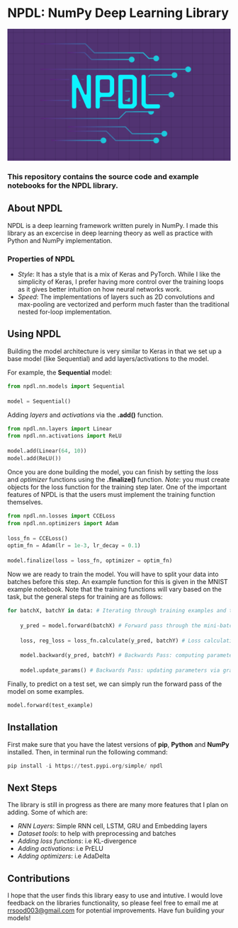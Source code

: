 # NPDL: NumPy Deep Learning Library

![image info](images/npdl_logo.png)

### This repository contains the source code and example notebooks for the NPDL library. 

## About NPDL

NPDL is a deep learning framework written purely in NumPy. I made this
library as an excercise in deep learning theory as well as practice with
Python and NumPy implementation.

### Properties of NPDL

-   *Style*: It has a style that is a mix of
    Keras and PyTorch. While I like the simplicity of Keras, I prefer
    having more control over the training loops as it gives better
    intuition on how neural networks work.
-   *Speed*: The implementations of layers such
    as 2D convolutions and max-pooling are vectorized and perform much
    faster than the traditional nested for-loop implementation.

## Using NPDL

Building the model architecture is very similar to Keras in that we set
up a base model (like Sequential) and add layers/activations to the
model.

For example, the **Sequential** model:

``` python
from npdl.nn.models import Sequential

model = Sequential()
```

Adding *layers* and *activations* via the **.add()** function.

``` python
from npdl.nn.layers import Linear
from npdl.nn.activations import ReLU

model.add(Linear(64, 10))
model.add(ReLU())
```

Once you are done building the model, you can finish by setting the
*loss* and *optimizer* functions using the **.finalize()** function.
*Note*: you must create objects for the loss function for the training step later. 
One of the important features of NPDL is that the users must implement the 
training function themselves.

``` python
from npdl.nn.losses import CCELoss
from npdl.nn.optimizers import Adam

loss_fn = CCELoss()
optim_fn = Adam(lr = 1e-3, lr_decay = 0.1)

model.finalize(loss = loss_fn, optimizer = optim_fn)
```

Now we are ready to train the model. You will have to split your data
into batches before this step. An example function for this is given in
the MNIST example notebook. Note that the training functions will vary
based on the task, but the general steps for training are as follows:

``` python
for batchX, batchY in data: # Iterating through training examples and their corresponding targets
    
    y_pred = model.forward(batchX) # Forward pass through the mini-batch
    
    loss, reg_loss = loss_fn.calculate(y_pred, batchY) # Loss calculation
    
    model.backward(y_pred, batchY) # Backwards Pass: computing parameter gradients
    
    model.update_params() # Backwards Pass: updating parameters via gradient descent (or some variation)
```

Finally, to predict on a test set, we can simply run the forward pass of
the model on some examples.

``` python
model.forward(test_example)
```

## Installation

First make sure that you have the latest versions of **pip**, **Python** 
and **NumPy** installed. Then, in terminal run the following command:

``` python
pip install -i https://test.pypi.org/simple/ npdl
```

## Next Steps

The library is still in progress as there are many more features that I
plan on adding. Some of which are:

-   *RNN Layers*: Simple RNN cell, LSTM, GRU and
    Embedding layers
-   *Dataset tools*: to help with preprocessing and batches
-   *Adding loss functions*: i.e KL-divergence
-   *Adding activations*: i.e PrELU
-   *Adding optimizers*: i.e AdaDelta

## Contributions

I hope that the user finds this library easy to use and intutive. I
would love feedback on the libraries functionality, so please feel free
to email me at <rrsood003@gmail.com> for potential improvements. Have
fun building your models!
